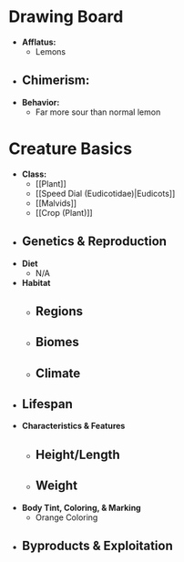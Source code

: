# Drawing Board
- **Afflatus:**
	- Lemons
- **Chimerism:**
	- 
- **Behavior:**
	- Far more sour than normal lemon
# Creature Basics
- **Class:**
	- [[Plant]]
	- [[Speed Dial (Eudicotidae)|Eudicots]]
	- [[Malvids]]
	- [[Crop (Plant)]]
- **Genetics & Reproduction**
	- 
- **Diet**
	- N/A
- **Habitat**
	- Regions
		- 
	- Biomes
		- 
	- Climate
		- 
- **Lifespan**
	- 
- **Characteristics & Features**
	- Height/Length
		- 
	- Weight
		- 
- **Body Tint, Coloring, & Marking**
	- Orange Coloring
- **Byproducts & Exploitation**
	- 